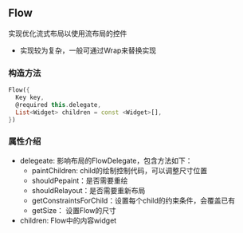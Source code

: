 ## **Flow**

>
实现优化流式布局以使用流布局的控件
* 实现较为复杂，一般可通过Wrap来替换实现

### 构造方法
``` dart
Flow({
  Key key,
  @required this.delegate,
  List<Widget> children = const <Widget>[],
})
```

### 属性介绍
* delegeate: 影响布局的FlowDelegate，包含方法如下：
  * paintChildren: child的绘制控制代码，可以调整尺寸位置
  * shouldPepaint：是否需要重绘
  * shouldRelayout：是否需要重新布局
  * getConstraintsForChild：设置每个child的约束条件，会覆盖已有
  * getSize： 设置Flow的尺寸
* children: Flow中的内容widget